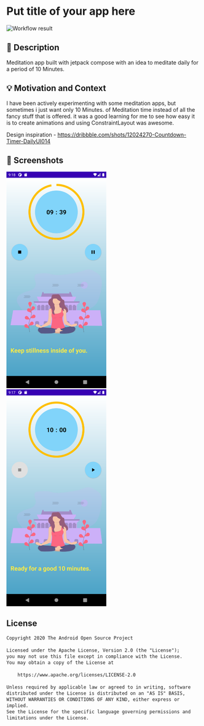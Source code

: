# Put title of your app here

<!--- Replace <OWNER> with your Github Username and <REPOSITORY> with the name of your repository. -->
<!--- You can find both of these in the url bar when you open your repository in github. -->
![Workflow result](https://github.com/initishbhatt/goodtime/workflows/Check/badge.svg)


## :scroll: Description
Meditation app built with jetpack compose with an idea to meditate daily for a period of 10 Minutes.


## :bulb: Motivation and Context
<!--- Optionally point readers to interesting parts of your submission. -->
<!--- What are you especially proud of? -->
I have been actively experimenting with some meditation apps, but sometimes i just want only 10 Minutes. of Meditation time instead of all the fancy stuff that is offered.
it was a good learning for me to see how easy it is to create animations and using ConstraintLayout  was awesome.

Design inspiration - https://dribbble.com/shots/12024270-Countdown-Timer-DailyUI014

## :camera_flash: Screenshots
<!-- You can add more screenshots here if you like -->
<img src="/results/screenshot_1.png" width="260">&emsp;<img src="/results/screenshot_2.png" width="260">

## License
```
Copyright 2020 The Android Open Source Project

Licensed under the Apache License, Version 2.0 (the "License");
you may not use this file except in compliance with the License.
You may obtain a copy of the License at

    https://www.apache.org/licenses/LICENSE-2.0

Unless required by applicable law or agreed to in writing, software
distributed under the License is distributed on an "AS IS" BASIS,
WITHOUT WARRANTIES OR CONDITIONS OF ANY KIND, either express or implied.
See the License for the specific language governing permissions and
limitations under the License.
```
